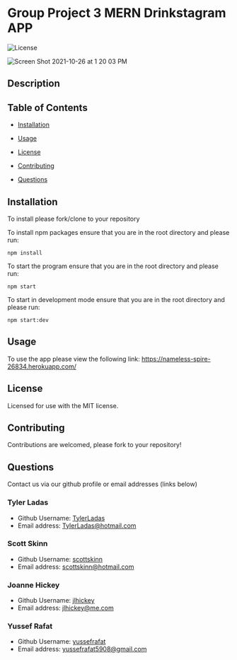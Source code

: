# Group Project 3 MERN Drinkstagram APP

![License](https://img.shields.io/badge/License-MIT-<blue>)

![Screen Shot 2021-10-26 at 1 20 03 PM](https://user-images.githubusercontent.com/78171259/138930469-2f7b79ee-8fdb-4250-86c3-5e13bb5ae878.png)

## Description



## Table of Contents

* [Installation](#installation)

* [Usage](#usage)

* [License](#license)

* [Contributing](#contributing)

* [Questions](#questions)

## Installation

To install please fork/clone to your repository

To install npm packages ensure that you are in the root directory and please run:

```
npm install
```

To start the program ensure that you are in the root directory and please run:

```
npm start
```

To start in development mode ensure that you are in the root directory and please run:

```
npm start:dev
```

## Usage

To use the app please view the following link: https://nameless-spire-26834.herokuapp.com/

## License
    
Licensed for use with the MIT license.

## Contributing

Contributions are welcomed, please fork to your repository!

## Questions

Contact us via our github profile or email addresses (links below)

### Tyler Ladas

- Github Username: [TylerLadas](https://github.com/TylerLadas)
- Email address: TylerLadas@hotmail.com

### Scott Skinn

- Github Username: [scottskinn](https://github.com/scottskinn)
- Email address: scottskinn@hotmail.com

### Joanne Hickey

- Github Username: [jlhickey](https://github.com/jlhickey)
- Email address: jlhickey@me.com

### Yussef Rafat

- Github Username: [yussefrafat](https://github.com/yussefrafat)
- Email address: yussefrafat5908@gmail.com
